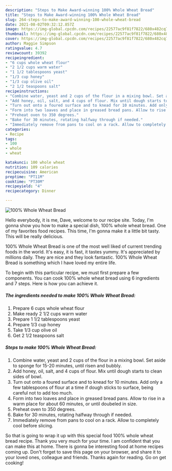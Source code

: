 ```yaml
---
description: "Steps to Make Award-winning 100% Whole Wheat Bread"
title: "Steps to Make Award-winning 100% Whole Wheat Bread"
slug: 264-steps-to-make-award-winning-100-whole-wheat-bread
date: 2021-08-02T09:32:12.857Z
image: https://img-global.cpcdn.com/recipes/22577ac9f81f7822/680x482cq70/100-whole-wheat-bread-recipe-main-photo.jpg
thumbnail: https://img-global.cpcdn.com/recipes/22577ac9f81f7822/680x482cq70/100-whole-wheat-bread-recipe-main-photo.jpg
cover: https://img-global.cpcdn.com/recipes/22577ac9f81f7822/680x482cq70/100-whole-wheat-bread-recipe-main-photo.jpg
author: Maggie Simpson
ratingvalue: 4.7
reviewcount: 39392
recipeingredient:
- "6 cups whole wheat flour"
- "2 1/2 cups warm water"
- "1 1/2 tablespoons yeast"
- "1/3 cup honey"
- "1/3 cup olive oil"
- "2 1/2 teaspoons salt"
recipeinstructions:
- "Combine water, yeast and 2 cups of the flour in a mixing bowl. Set aside to sponge for 15-20 minutes, until risen and bubbly."
- "Add honey, oil, salt, and 4 cups of flour. Mix until dough starts to clean sides of bowl."
- "Turn out onto a foured surface and to knead for 10 minutes. Add only a few tablespoons of flour at a time if dough sticks to surface, being careful not to add too much."
- "Form into two loaves and place in greased bread pans. Allow to rise in a warm place for about 60 minutes, or until doubeled in size."
- "Preheat oven to 350 degrees."
- "Bake for 30 minutes, rotating halfway through if needed."
- "Immediately remove from pans to cool on a rack. Allow to completely cool before slicing."
categories:
- Recipe
tags:
- 100
- whole
- wheat

katakunci: 100 whole wheat 
nutrition: 109 calories
recipecuisine: American
preptime: "PT11M"
cooktime: "PT30M"
recipeyield: "4"
recipecategory: Dinner

---
```



![100% Whole Wheat Bread](https://img-global.cpcdn.com/recipes/22577ac9f81f7822/680x482cq70/100-whole-wheat-bread-recipe-main-photo.jpg)

Hello everybody, it is me, Dave, welcome to our recipe site. Today, I'm gonna show you how to make a special dish, 100% whole wheat bread. One of my favorites food recipes. This time, I'm gonna make it a little bit tasty. This will be really delicious.



100% Whole Wheat Bread is one of the most well liked of current trending foods in the world. It's easy, it is fast, it tastes yummy. It's appreciated by millions daily. They are nice and they look fantastic. 100% Whole Wheat Bread is something which I have loved my entire life.


To begin with this particular recipe, we must first prepare a few components. You can cook 100% whole wheat bread using 6 ingredients and 7 steps. Here is how you can achieve it.

<!--inarticleads1-->

##### The ingredients needed to make 100% Whole Wheat Bread:

1. Prepare 6 cups whole wheat flour
1. Make ready 2 1/2 cups warm water
1. Prepare 1 1/2 tablespoons yeast
1. Prepare 1/3 cup honey
1. Take 1/3 cup olive oil
1. Get 2 1/2 teaspoons salt




<!--inarticleads2-->

##### Steps to make 100% Whole Wheat Bread:

1. Combine water, yeast and 2 cups of the flour in a mixing bowl. Set aside to sponge for 15-20 minutes, until risen and bubbly.
1. Add honey, oil, salt, and 4 cups of flour. Mix until dough starts to clean sides of bowl.
1. Turn out onto a foured surface and to knead for 10 minutes. Add only a few tablespoons of flour at a time if dough sticks to surface, being careful not to add too much.
1. Form into two loaves and place in greased bread pans. Allow to rise in a warm place for about 60 minutes, or until doubeled in size.
1. Preheat oven to 350 degrees.
1. Bake for 30 minutes, rotating halfway through if needed.
1. Immediately remove from pans to cool on a rack. Allow to completely cool before slicing.




So that is going to wrap it up with this special food 100% whole wheat bread recipe. Thank you very much for your time. I am confident that you can make this at home. There is gonna be interesting food at home recipes coming up. Don't forget to save this page on your browser, and share it to your loved ones, colleague and friends. Thanks again for reading. Go on get cooking!
